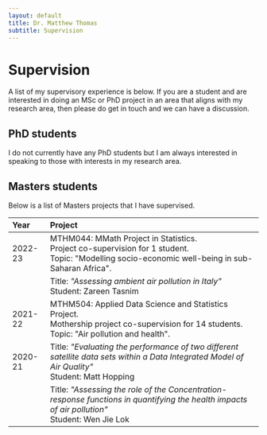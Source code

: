 ```yaml
---
layout: default
title: Dr. Matthew Thomas
subtitle: Supervision
---
```


# Supervision

A list of my supervisory experience is below. If you are a student and are interested in doing an MSc or PhD project in an area that aligns with my research area, then please do get in touch and we can have a discussion. 

## PhD students

I do not currently have any PhD students but I am always interested in speaking to those with interests in my research area. 

## Masters students

Below is a list of Masters projects that I have supervised.

| Year        | Project         |
|:-------------|:--------------| 
| 2022-23  | MTHM044: MMath Project in Statistics. <br>  Project co-supervision for 1 student. <br> Topic: "Modelling socio-economic well-being in sub-Saharan Africa". |
|               | Title: _"Assessing ambient air pollution in Italy"_ <br> Student: Zareen Tasnim |
| 2021-22  | MTHM504: Applied Data Science and Statistics Project. <br>  Mothership project co-supervision for 14 students. <br> Topic: "Air pollution and health". |
| 2020-21 | Title: _"Evaluating the performance of two different satellite data sets within a Data Integrated Model of Air Quality"_ <br> Student: Matt Hopping  |
|               | Title: _"Assessing the role of the Concentration-response functions in quantifying the health impacts of air pollution"_ <br> Student: Wen Jie Lok |


